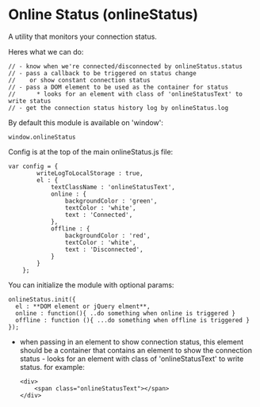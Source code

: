 # Online Status (onlineStatus)

A utility that monitors your connection status.

Heres what we can do:
```
// - know when we're connected/disconnected by onlineStatus.status
// - pass a callback to be triggered on status change
//    or show constant connection status
// - pass a DOM element to be used as the container for status
//		* looks for an element with class of 'onlineStatusText' to write status
// - get the connection status history log by onlineStatus.log
```

By default this module is available on 'window':
```
window.onlineStatus
```

Config is at the top of the main onlineStatus.js file:
```
var config = {
		writeLogToLocalStorage : true,
		el : {
			textClassName : 'onlineStatusText',
			online : {
				backgroundColor : 'green',
				textColor : 'white',
				text : 'Connected',
			},
			offline : {
				backgroundColor : 'red',
				textColor : 'white',
				text : 'Disconnected',
			}
		}
	};
```

You can initialize the module with optional params:
```
onlineStatus.init({
  el : **DOM element or jQuery elment**,
  online : function(){ ..do something when online is triggered }
  offline : function (){ ...do something when offline is triggered }
});
```
* when passing in an element to show connection status, this element should be a container that contains an element to show the connection status - looks for an element with class of 'onlineStatusText' to write status.
	for example:
	```
	<div>
		<span class="onlineStatusText"></span>
	</div>
	```
